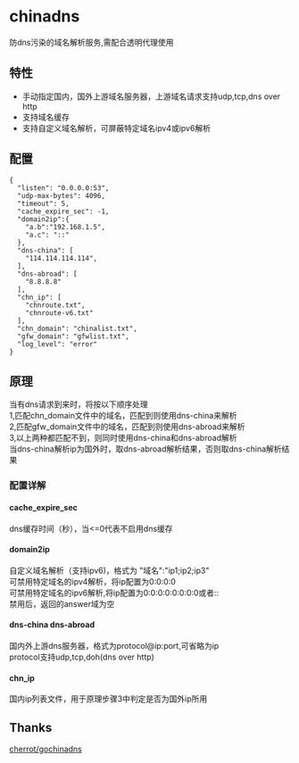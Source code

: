 # chinadns
防dns污染的域名解析服务,需配合透明代理使用

## 特性
* 手动指定国内，国外上游域名服务器，上游域名请求支持udp,tcp,dns over http
* 支持域名缓存
* 支持自定义域名解析，可屏蔽特定域名ipv4或ipv6解析

## 配置
```
{
  "listen": "0.0.0.0:53",
  "udp-max-bytes": 4096,
  "timeout": 5,
  "cache_expire_sec": -1,
  "domain2ip":{
    "a.b":"192.168.1.5",
    "a.c": "::"
  },
  "dns-china": [
    "114.114.114.114",
  ],
  "dns-abroad": [
    "8.8.8.8"
  ],
  "chn_ip": [
    "chnroute.txt",
    "chnroute-v6.txt"
  ],
  "chn_domain": "chinalist.txt",
  "gfw_domain": "gfwlist.txt",
  "log_level": "error"
}

```

## 原理
当有dns请求到来时，将按以下顺序处理</br>
1,匹配chn_domain文件中的域名，匹配到则使用dns-china来解析</br>
2,匹配gfw_domain文件中的域名，匹配到则使用dns-abroad来解析</br>
3,以上两种都匹配不到，则同时使用dns-china和dns-abroad解析</br>
当dns-china解析ip为国外时，取dns-abroad解析结果，否则取dns-china解析结果


### 配置详解
#### cache_expire_sec
dns缓存时间（秒），当<=0代表不启用dns缓存
#### domain2ip
自定义域名解析（支持ipv6)，格式为 "域名":"ip1;ip2;ip3"<br>
可禁用特定域名的ipv4解析，将ip配置为0:0:0:0<br>
可禁用特定域名的ipv6解析,将ip配置为0:0:0:0:0:0:0:0或者::<br>
禁用后，返回的answer域为空
#### dns-china dns-abroad
国内外上游dns服务器，格式为protocol@ip:port,可省略为ip<br>
protocol支持udp,tcp,doh(dns over http)
#### chn_ip
国内ip列表文件，用于原理步骤3中判定是否为国外ip所用

## Thanks
[cherrot/gochinadns](https://github.com/cherrot/gochinadns)  

